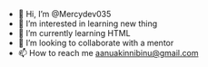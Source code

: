 - 👋 Hi, I’m @Mercydev035
- 👀 I’m interested in learning new thing
- 🌱 I’m currently learning HTML
- 💞️ I’m looking to collaborate with a mentor
- 📫 How to reach me aanuakinnibinu@gmail.com

<!---
Mercydev035/Mercydev035 is a ✨ special ✨ repository because its `README.md` (this file) appears on your GitHub profile.
You can click the Preview link to take a look at your changes.
--->
